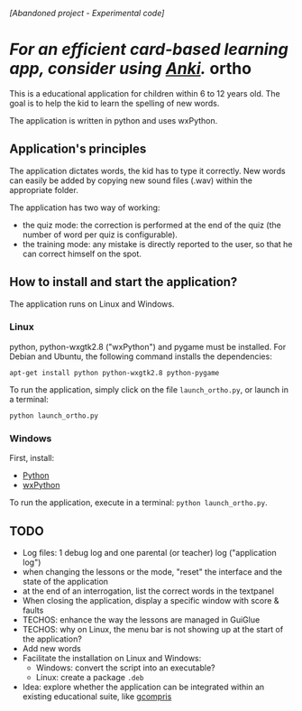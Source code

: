 *[Abandoned project - Experimental code]*

*For an efficient card-based learning app, consider using [Anki](https://apps.ankiweb.net/).*
ortho
=====

This is a educational application for children within 6 to 12 years old.  The goal is to help the kid to learn the spelling of new words. 

The application is written in python and uses wxPython.

Application's principles
------------------------

The application dictates words, the kid has to type it correctly. New words can easily be added by copying new sound files (.wav) within the appropriate folder.

The application has two way of working:
 - the quiz mode: the correction is performed at the end of the quiz (the number of word per quiz is configurable).
 - the training mode: any mistake is directly reported to the user, so that he can correct himself on the spot.
 
How to install and start the application?
-----------------------------------------

The application runs on Linux and Windows.

### Linux

python, python-wxgtk2.8 ("wxPython") and pygame must be installed.
For Debian and Ubuntu, the following command installs the dependencies:

    apt-get install python python-wxgtk2.8 python-pygame

To run the application, simply click on the file `launch_ortho.py`, or launch in a terminal:

    python launch_ortho.py

### Windows

First, install: 

* [Python](http://www.python.org)
* [wxPython](http://www.wxpython.org)

To run the application, execute in a terminal: `python launch_ortho.py`.


TODO
----

 * Log files: 1 debug log and one parental (or teacher) log ("application log")
 * when changing the lessons or the mode, "reset" the interface and the state of the application
 * at the end of an interrogation, list the correct words in the textpanel
 * When closing the application, display a specific window with score & faults
 * TECHOS: enhance the way the lessons are managed in GuiGlue
 * TECHOS: why on Linux, the menu bar is not showing up at the start of the application?
 * Add new words
 * Facilitate the installation on Linux and Windows:
   - Windows: convert the script into an executable?
   - Linux: create a package `.deb`
 * Idea: explore whether the application can be integrated within an existing educational suite, like [gcompris](http://www.gcompris.net)
